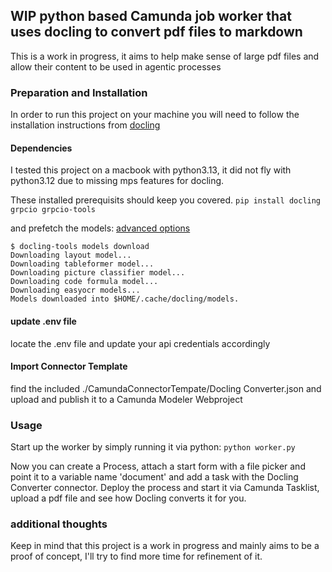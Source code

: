 ## WIP python based Camunda job worker that uses docling to convert pdf files to markdown
This is a work in progress, it aims to help make sense of large pdf files and allow their content to be used in agentic processes

### Preparation and Installation
In order to run this project on your machine you will need to follow the installation instructions from [docling](https://github.com/docling-project/docling) 

#### Dependencies
I tested this project on a macbook with python3.13, it did not fly with python3.12 due to missing mps features for docling.

These installed prerequisits should keep you covered.
`pip install docling grpcio grpcio-tools`

and prefetch the models: [advanced options](https://docling-project.github.io/docling/usage/advanced_options/)

```
$ docling-tools models download
Downloading layout model...
Downloading tableformer model...
Downloading picture classifier model...
Downloading code formula model...
Downloading easyocr models...
Models downloaded into $HOME/.cache/docling/models.
```

#### update .env file
locate the .env file and update your api credentials accordingly

#### Import Connector Template
find the included ./CamundaConnectorTempate/Docling Converter.json and upload and publish it to a Camunda Modeler Webproject

### Usage
Start up the worker by simply running it via python:
`python worker.py`

Now you can create a Process, attach a start form with a file picker and point it to a variable name 'document' and add a task with the Docling Converter connector. Deploy the process and start it via Camunda Tasklist, upload a pdf file and see how Docling converts it for you. 

### additional thoughts
Keep in mind that this project is a work in progress and mainly aims to be a proof of concept, I'll try to find more time for refinement of it.